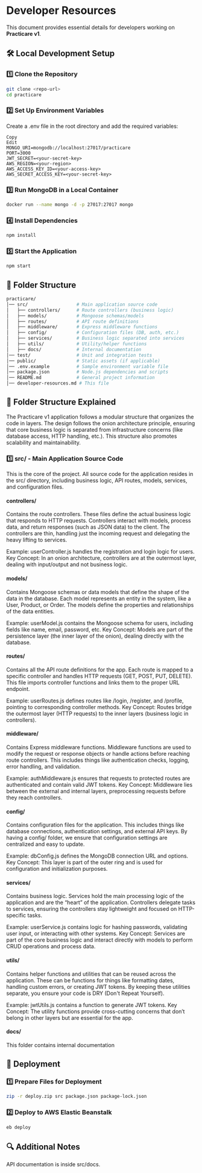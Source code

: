 # Developer Resources  

This document provides essential details for developers working on **Practicare v1**.  

## 🛠 Local Development Setup  

### 1️⃣ **Clone the Repository**  
```sh
git clone <repo-url>
cd practicare
```

### 2️⃣ Set Up Environment Variables
Create a .env file in the root directory and add the required variables:

```env
Copy
Edit
MONGO_URI=mongodb://localhost:27017/practicare
PORT=3000
JWT_SECRET=<your-secret-key>
AWS_REGION=<your-region>
AWS_ACCESS_KEY_ID=<your-access-key>
AWS_SECRET_ACCESS_KEY=<your-secret-key>
```

### 3️⃣ Run MongoDB in a Local Container
```sh
docker run --name mongo -d -p 27017:27017 mongo
```

### 4️⃣ Install Dependencies
```sh
npm install
```

### 5️⃣ Start the Application
```sh
npm start
```

## 📂 Folder Structure
```bash
practicare/
│── src/                  # Main application source code  
│   ├── controllers/      # Route controllers (business logic)  
│   ├── models/           # Mongoose schemas/models  
│   ├── routes/           # API route definitions  
│   ├── middleware/       # Express middleware functions  
│   ├── config/           # Configuration files (DB, auth, etc.)  
│   ├── services/         # Business logic separated into services  
│   ├── utils/            # Utility/helper functions  
│   ├── docs/             # Internal documentation  
│── test/                 # Unit and integration tests  
│── public/               # Static assets (if applicable)  
│── .env.example          # Sample environment variable file  
│── package.json          # Node.js dependencies and scripts  
│── README.md             # General project information  
│── developer-resources.md # This file  
```

## 📂 Folder Structure Explained
The Practicare v1 application follows a modular structure that organizes the code in layers. The design follows the onion architecture principle, ensuring that core business logic is separated from infrastructure concerns (like database access, HTTP handling, etc.). This structure also promotes scalability and maintainability.

### 1️⃣ src/ - Main Application Source Code
This is the core of the project. All source code for the application resides in the src/ directory, including business logic, API routes, models, services, and configuration files.

#### controllers/
Contains the route controllers. These files define the actual business logic that responds to HTTP requests. Controllers interact with models, process data, and return responses (such as JSON data) to the client. The controllers are thin, handling just the incoming request and delegating the heavy lifting to services.

Example: userController.js handles the registration and login logic for users.
Key Concept: In an onion architecture, controllers are at the outermost layer, dealing with input/output and not business logic.

#### models/
Contains Mongoose schemas or data models that define the shape of the data in the database. Each model represents an entity in the system, like a User, Product, or Order. The models define the properties and relationships of the data entities.

Example: userModel.js contains the Mongoose schema for users, including fields like name, email, password, etc.
Key Concept: Models are part of the persistence layer (the inner layer of the onion), dealing directly with the database.

#### routes/
Contains all the API route definitions for the app. Each route is mapped to a specific controller and handles HTTP requests (GET, POST, PUT, DELETE). This file imports controller functions and links them to the proper URL endpoint.

Example: userRoutes.js defines routes like /login, /register, and /profile, pointing to corresponding controller methods.
Key Concept: Routes bridge the outermost layer (HTTP requests) to the inner layers (business logic in controllers).

#### middleware/
Contains Express middleware functions. Middleware functions are used to modify the request or response objects or handle actions before reaching route controllers. This includes things like authentication checks, logging, error handling, and validation.

Example: authMiddleware.js ensures that requests to protected routes are authenticated and contain valid JWT tokens.
Key Concept: Middleware lies between the external and internal layers, preprocessing requests before they reach controllers.

#### config/
Contains configuration files for the application. This includes things like database connections, authentication settings, and external API keys. By having a config/ folder, we ensure that configuration settings are centralized and easy to update.

Example: dbConfig.js defines the MongoDB connection URL and options.
Key Concept: This layer is part of the outer ring and is used for configuration and initialization purposes.

#### services/
Contains business logic. Services hold the main processing logic of the application and are the “heart” of the application. Controllers delegate tasks to services, ensuring the controllers stay lightweight and focused on HTTP-specific tasks.

Example: userService.js contains logic for hashing passwords, validating user input, or interacting with other systems.
Key Concept: Services are part of the core business logic and interact directly with models to perform CRUD operations and process data.

#### utils/
Contains helper functions and utilities that can be reused across the application. These can be functions for things like formatting dates, handling custom errors, or creating JWT tokens. By keeping these utilities separate, you ensure your code is DRY (Don't Repeat Yourself).

Example: jwtUtils.js contains a function to generate JWT tokens.
Key Concept: The utility functions provide cross-cutting concerns that don’t belong in other layers but are essential for the app.

#### docs/
This folder contains internal documentation

## 🚀 Deployment

### 1️⃣ Prepare Files for Deployment
```sh
zip -r deploy.zip src package.json package-lock.json
```

### 2️⃣ Deploy to AWS Elastic Beanstalk
```sh
eb deploy
```

## 🔍 Additional Notes
API documentation is inside src/docs.